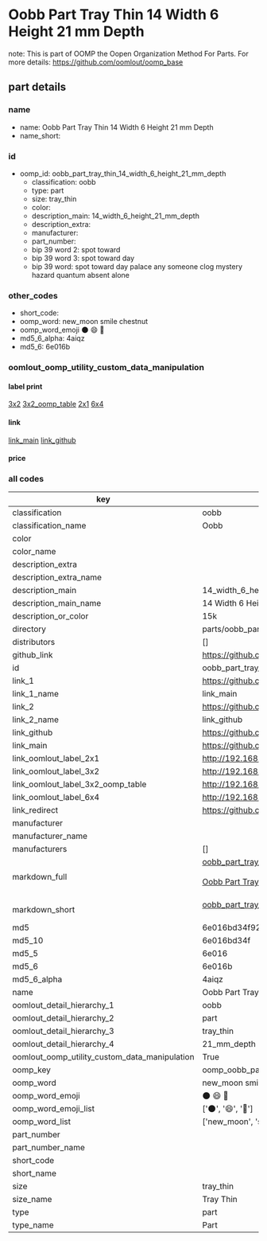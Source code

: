 # Oobb Part Tray Thin 14 Width 6 Height 21 mm Depth  

note: This is part of OOMP the Oopen Organization Method For Parts. For more details: https://github.com/oomlout/oomp_base

##  part details
  







### name
* name: Oobb Part Tray Thin 14 Width 6 Height 21 mm Depth
* name_short: 
### id
* oomp_id: oobb_part_tray_thin_14_width_6_height_21_mm_depth
  * classification: oobb
  * type: part
  * size: tray_thin
  * color: 
  * description_main: 14_width_6_height_21_mm_depth
  * description_extra: 
  * manufacturer: 
  * part_number: 
  * bip 39 word 2: spot toward
  * bip 39 word 3: spot toward day
  * bip 39 word: spot toward day palace any someone clog mystery hazard quantum absent alone

### other_codes
* short_code: 
* oomp_word: new_moon smile chestnut
* oomp_word_emoji :new_moon: :smile: :chestnut:
* md5_6_alpha: 4aiqz
* md5_6: 6e016b






### oomlout_oomp_utility_custom_data_manipulation
#### label print
[3x2](http://192.168.1.245:1112/?label=oomp%204aiqz)
[3x2_oomp_table](http://192.168.1.108:1112/?label=oomp%204aiqz)
[2x1](http://192.168.1.242:1112/?label=oomp%204aiqz)
[6x4](http://192.168.1.55:1112/?label=oomp%204aiqz)    

#### link

[link_main](https://github.com/oomlout/oomlout_oomp_version_1_messy/tree/main/parts/oobb_part_tray_thin_14_width_6_height_21_mm_depth) [link_github](https://github.com/oomlout/oomlout_oomp_version_1_messy/tree/main/parts/oobb_part_tray_thin_14_width_6_height_21_mm_depth)                             

#### price







### all codes 
| key | value |  
| --- | --- |  
| classification | oobb |  
| classification_name | Oobb |  
| color |  |  
| color_name |  |  
| description_extra |  |  
| description_extra_name |  |  
| description_main | 14_width_6_height_21_mm_depth |  
| description_main_name | 14 Width 6 Height 21 mm Depth |  
| description_or_color | 15k |  
| directory | parts/oobb_part_tray_thin_14_width_6_height_21_mm_depth |  
| distributors | [] |  
| github_link | https://github.com/oomlout/oomlout_oomp_part_src/tree/main/parts/oobb_part_tray_thin_14_width_6_height_21_mm_depth |  
| id | oobb_part_tray_thin_14_width_6_height_21_mm_depth |  
| link_1 | https://github.com/oomlout/oomlout_oomp_version_1_messy/tree/main/parts/oobb_part_tray_thin_14_width_6_height_21_mm_depth |  
| link_1_name | link_main |  
| link_2 | https://github.com/oomlout/oomlout_oomp_version_1_messy/tree/main/parts/oobb_part_tray_thin_14_width_6_height_21_mm_depth |  
| link_2_name | link_github |  
| link_github | https://github.com/oomlout/oomlout_oomp_version_1_messy/tree/main/parts/oobb_part_tray_thin_14_width_6_height_21_mm_depth |  
| link_main | https://github.com/oomlout/oomlout_oomp_version_1_messy/tree/main/parts/oobb_part_tray_thin_14_width_6_height_21_mm_depth |  
| link_oomlout_label_2x1 | http://192.168.1.242:1112/?label=oomp%204aiqz |  
| link_oomlout_label_3x2 | http://192.168.1.245:1112/?label=oomp%204aiqz |  
| link_oomlout_label_3x2_oomp_table | http://192.168.1.108:1112/?label=oomp%204aiqz |  
| link_oomlout_label_6x4 | http://192.168.1.55:1112/?label=oomp%204aiqz |  
| link_redirect | https://github.com/oomlout/oomlout_oomp_version_1_messy/tree/main/parts/oobb_part_tray_thin_14_width_6_height_21_mm_depth |  
| manufacturer |  |  
| manufacturer_name |  |  
| manufacturers | [] |  
| markdown_full | [oobb_part_tray_thin_14_width_6_height_21_mm_depth](none)<br>[](none)<br>[Oobb Part Tray Thin 14 Width 6 Height 21 Mm Depth](none)<br><br> |  
| markdown_short | [oobb_part_tray_thin_14_width_6_height_21_mm_depth](none)<br><br> |  
| md5 | 6e016bd34f9265733c0519f270398696 |  
| md5_10 | 6e016bd34f |  
| md5_5 | 6e016 |  
| md5_6 | 6e016b |  
| md5_6_alpha | 4aiqz |  
| name | Oobb Part Tray Thin 14 Width 6 Height 21 mm Depth |  
| oomlout_detail_hierarchy_1 | oobb |  
| oomlout_detail_hierarchy_2 | part |  
| oomlout_detail_hierarchy_3 | tray_thin |  
| oomlout_detail_hierarchy_4 | 21_mm_depth |  
| oomlout_oomp_utility_custom_data_manipulation | True |  
| oomp_key | oomp_oobb_part_tray_thin_14_width_6_height_21_mm_depth |  
| oomp_word | new_moon smile chestnut |  
| oomp_word_emoji | :new_moon: :smile: :chestnut: |  
| oomp_word_emoji_list | [':new_moon:', ':smile:', ':chestnut:'] |  
| oomp_word_list | ['new_moon', 'smile', 'chestnut'] |  
| part_number |  |  
| part_number_name |  |  
| short_code |  |  
| short_name |  |  
| size | tray_thin |  
| size_name | Tray Thin |  
| type | part |  
| type_name | Part |  
